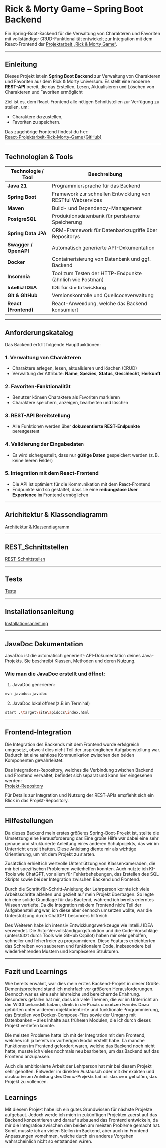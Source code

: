 # Rick & Morty Game – Spring Boot Backend

Ein Spring-Boot-Backend für die Verwaltung von Charakteren und Favoriten mit vollständiger CRUD-Funktionalität entwickelt 
zur Integration mit dem React-Frontend der [Projektarbeit „Rick & Morty Game“](https://github.com/ImeschNico/React-Projektarbeit-Rick-Morty-Game).

---

## Einleitung

Dieses Projekt ist ein **Spring Boot Backend** zur Verwaltung von Charakteren und Favoriten aus dem Rick & Morty Universum. 
Es stellt eine moderne **REST-API** bereit, die das Erstellen, Lesen, Aktualisieren und Löschen von Charakteren und Favoriten ermöglicht.

Ziel ist es, dem React-Frontend alle nötigen Schnittstellen zur Verfügung zu stellen, um:
- Charaktere darzustellen,
- Favoriten zu speichern.

Das zugehörige Frontend findest du hier:  
[React-Projektarbeit-Rick-Morty-Game (GitHub)](https://github.com/ImeschNico/React-Projektarbeit-Rick-Morty-Game)

---

## Technologien & Tools

| Technologie / Tool | Beschreibung |
|--------------------|--------------|
| **Java 21** | Programmiersprache für das Backend |
| **Spring Boot** | Framework zur schnellen Entwicklung von RESTful Webservices |
| **Maven** | Build- und Dependency-Management |
| **PostgreSQL** | Produktionsdatenbank für persistente Speicherung |
| **Spring Data JPA** | ORM-Framework für Datenbankzugriffe über Repositorys |
| **Swagger / OpenAPI** | Automatisch generierte API-Dokumentation |
| **Docker** | Containerisierung von Datenbank und ggf. Backend |
| **Insomnia** | Tool zum Testen der HTTP-Endpunkte (ähnlich wie Postman) |
| **IntelliJ IDEA** | IDE für die Entwicklung |
| **Git & GitHub** | Versionskontrolle und Quellcodeverwaltung |
| **React (Frontend)** | React-Anwendung, welche das Backend konsumiert |

---

## Anforderungskatalog

Das Backend erfüllt folgende Hauptfunktionen:

### 1. Verwaltung von Charakteren
- Charaktere anlegen, lesen, aktualisieren und löschen (CRUD)
- Verwaltung der Attribute: **Name**, **Spezies**, **Status**, **Geschlecht**, **Herkunft**

### 2. Favoriten-Funktionalität
- Benutzer können Charaktere als Favoriten markieren
- Charaktere speichern, anzeigen, bearbeiten und löschen

### 3. REST-API Bereitstellung
- Alle Funktionen werden über **dokumentierte REST-Endpunkte** bereitgestellt

### 4. Validierung der Eingabedaten
- Es wird sichergestellt, dass nur **gültige Daten** gespeichert werden (z. B. keine leeren Felder)

### 5. Integration mit dem React-Frontend
- Die API ist optimiert für die Kommunikation mit dem React-Frontend
- Endpunkte sind so gestaltet, dass sie eine **reibungslose User Experience** im Frontend ermöglichen

---

## Arichitektur & Klassendiagramm
[Architektur & Klassendiagramm](../docs/Architektur+Klassendiagramm.md)

---

## REST_Schnittstellen
[REST-Schnittstellen](docs/REST-Schnittstellen.md)

---

## Tests
[Tests](docs/Tests.md)

---

## Installationsanleitung
[Installationsanleitung](docs/Installationsanleitung.md) 

---

## JavaDoc Dokumentation

JavaDoc ist die automatisch generierte API-Dokumentation deines Java-Projekts. Sie beschreibt Klassen, Methoden und deren Nutzung.

### Wie man die JavaDoc erstellt und öffnet:

1. JavaDoc generieren:
```bash
mvn javadoc:javadoc
```

2. JavaDoc lokal öffnen(z.B im Terminal)
```bash
start .\target\site\apidocs\index.html
```

---

## Frontend-Integration

Die Integration des Backends mit dem Frontend wurde erfolgreich umgesetzt, obwohl dies nicht Teil der ursprünglichen Aufgabenstellung war. Dadurch ist eine nahtlose Kommunikation zwischen den beiden Komponenten gewährleistet.

Das Integrations-Repository, welches die Verbindung zwischen Backend und Frontend verwaltet, befindet sich separat und kann hier eingesehen werden:  
[Projekt-Repository](https://github.com/ImeschNico/Rick-Morty-Projekt-Komplett)

Für Details zur Integration und Nutzung der REST-APIs empfiehlt sich ein Blick in das Projekt-Repository.

---

## Hilfestellungen

Da dieses Backend mein erstes größeres Spring-Boot-Projekt ist, stellte die Umsetzung eine Herausforderung dar. Eine große Hilfe war dabei eine sehr genaue und strukturierte Anleitung eines anderen Schulprojekts, das wir im Unterricht erstellt hatten. Diese Anleitung diente mir als wichtige Orientierung, um mit dem Projekt zu starten.

Zusätzlich erhielt ich wertvolle Unterstützung von Klassenkameraden, die mir bei spezifischen Problemen weiterhelfen konnten. Auch nutzte ich KI-Tools wie ChatGPT, vor allem für Fehlerbehebungen, das Erstellen des SQL-Skripts sowie bei der Integration zwischen Backend und Frontend.

Durch die Schritt-für-Schritt-Anleitung der Lehrperson konnte ich viele Arbeitsschritte ableiten und gezielt auf mein Projekt übertragen. So legte ich eine solide Grundlage für das Backend, während ich bereits erlerntes Wissen vertiefte. Da die Integration mit dem Frontend nicht Teil der Aufgabenstellung war, ich diese aber dennoch umsetzen wollte, war die Unterstützung durch ChatGPT besonders hilfreich.

Des Weiteren habe ich intensiv Entwicklungswerkzeuge wie IntelliJ IDEA verwendet. Die Auto-Vervollständigungsfunktion und die Code-Vorschläge (unterstützt durch Tools wie GitHub Copilot) haben mir sehr geholfen, schneller und fehlerfreier zu programmieren. Diese Features erleichterten das Schreiben von sauberem und funktionalem Code, insbesondere bei wiederkehrenden Mustern und komplexeren Strukturen.

---

## Fazit und Learnings

Wie bereits erwähnt, war dies mein erstes Backend-Projekt in dieser Größe. Dementsprechend stand ich mehrfach vor größeren Herausforderungen. Dennoch war es eine sehr lehrreiche und bereichernde Erfahrung. Besonders gefallen hat mir, dass ich viele Themen, die wir im Unterricht an der WISS behandelt haben, direkt in die Praxis umsetzen konnte. Dazu gehörten unter anderem objektorientierte und funktionale Programmierung, das Erstellen von Docker-Compose-Files sowie der Umgang mit Datenbanken – alles Inhalte aus früheren Modulen, die ich durch dieses Projekt vertiefen konnte.

Die meisten Probleme hatte ich mit der Integration mit dem Frontend, welches ich ja bereits im vorherigen Modul erstellt habe. Da manche Funktionen im Frontend gefordert waren, welche das Backend noch nicht hatte, musste ich vieles nochmals neu bearbeiten, um das Backend auf das Frontend anzupassen.

Auch die ambitionierte Arbeit der Lehrperson hat mir bei diesem Projekt sehr geholfen. Entweder im direkten Austausch oder mit der exakten und strukturierten Anleitung des Demo-Projekts hat mir das sehr geholfen, das Projekt zu vollenden.

## Learnings

Mit diesem Projekt habe ich ein gutes Grundwissen für nächste Projekte aufgebaut. Jedoch werde ich mich in zukünftigen Projekten zuerst auf das Backend konzentrieren und darauf aufbauend das Frontend entwickeln, da mir die Integration zwischen den beiden am meisten Probleme gemacht hat. Somit musste ich an vielen Stellen im Backend, aber auch im Frontend Anpassungen vornehmen, welche durch ein anderes Vorgehen wahrscheinlich nicht so entstanden wären.
